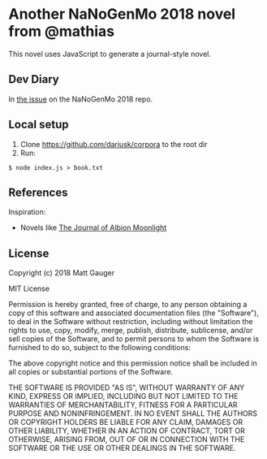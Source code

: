 # Another NaNoGenMo 2018 novel from @mathias

<!--Inspired by the NaNoGenMo 2018 entry [The League of Extraordinarily Dull Gentlemen](https://github.com/NaNoGenMo/2018/issues/6).-->

This novel uses JavaScript to generate a journal-style novel.

## Dev Diary

In [the issue]() on the NaNoGenMo 2018 repo.


## Local setup

1. Clone https://github.com/dariusk/corpora to the root dir
2. Run:

```
$ node index.js > book.txt
```

## References

Inspiration:
<!--* [The League of Extraordinarily Dull Gentlemen](https://github.com/NaNoGenMo/2018/issues/6)-->
* Novels like [The Journal of Albion Moonlight](https://www.goodreads.com/book/show/473557.The_Journal_of_Albion_Moonlight)

## License

Copyright (c) 2018 Matt Gauger

MIT License

Permission is hereby granted, free of charge, to any person obtaining a copy of this software and associated documentation files (the "Software"), to deal in the Software without restriction, including without limitation the rights to use, copy, modify, merge, publish, distribute, sublicense, and/or sell copies of the Software, and to permit persons to whom the Software is furnished to do so, subject to the following conditions:

The above copyright notice and this permission notice shall be included in all copies or substantial portions of the Software.

THE SOFTWARE IS PROVIDED "AS IS", WITHOUT WARRANTY OF ANY KIND, EXPRESS OR IMPLIED, INCLUDING BUT NOT LIMITED TO THE WARRANTIES OF MERCHANTABILITY, FITNESS FOR A PARTICULAR PURPOSE AND NONINFRINGEMENT. IN NO EVENT SHALL THE AUTHORS OR COPYRIGHT HOLDERS BE LIABLE FOR ANY CLAIM, DAMAGES OR OTHER LIABILITY, WHETHER IN AN ACTION OF CONTRACT, TORT OR OTHERWISE, ARISING FROM, OUT OF OR IN CONNECTION WITH THE SOFTWARE OR THE USE OR OTHER DEALINGS IN THE SOFTWARE.
